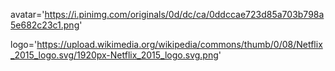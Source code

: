 avatar='https://i.pinimg.com/originals/0d/dc/ca/0ddccae723d85a703b798a5e682c23c1.png'


logo='https://upload.wikimedia.org/wikipedia/commons/thumb/0/08/Netflix_2015_logo.svg/1920px-Netflix_2015_logo.svg.png'

